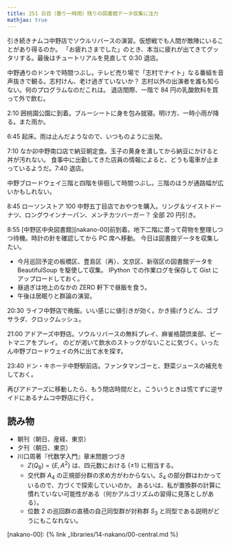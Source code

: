 ```yaml
---
title: 251 日目（曇り一時雨）残りの図書館データ収集に注力
mathjax: true
---
```


引き続きナムコ中野店でソウルリバースの演習。仮想戦でも人間が敵陣にいることがあり得るのか。
「お疲れさまでした」のとき、本当に疲れが出てきてグッタリする。最後はチュートリアルを見直して 0:30 退店。

中野通りのドンキで時間つぶし。テレビ売り場で「志村でナイト」なる番組を音声抜きで観る。志村けん、老け過ぎていないか？
志村以外の出演者を誰も知らない。何のプログラムなのだこれは。
退店間際、一階で 84 円の乳酸飲料を買って外で飲む。

2:10 囲桃園公園に到着。ブルーシートに身を包み就寝。明け方、一時小雨が降る。また雨か。

6:45 起床。雨は止んだようなので、いつものように出発。

7:10 なか卯中野南口店で納豆朝定食。玉子の黄身を潰してから納豆にかけると丼が汚れない。
食事中に出勤してきた店員の情報によると、どうも電車が止まっているようだ。7:40 退店。

中野ブロードウェイ三階と四階を徘徊して時間つぶし。三階のほうが通路幅が広いかもしれない。

8:45 ローソンストア 100 中野五丁目店でおやつを購入。リング＆ツイストドーナツ、ロングウインナーパン、メンチカツバーガー？
全部 20 円引き。

8:55 [中野区中央図書館][nakano-00]前到着。地下二階に潜って荷物を整理しつつ待機。時計の針を確認してから PC 席へ移動。
今日は図書館データを収集したい。

* 今月巡回予定の板橋区、豊島区（再）、文京区、新宿区の図書館データを BeautifulSoup を駆使して収集。
  IPython での作業ログを保存して Gist にアップロードしておく。
* 昼過ぎは地上のなかの ZERO 軒下で昼飯を食う。
* 午後は居眠りと群論の演習。

20:30 ライフ中野店で晩飯。いい感じに値引きが効く。かき揚げうどん、ゴブサラダ、クロックムッシュ。

21:00 アドアーズ中野店。ソウルリバースの無料プレイ、麻雀格闘倶楽部、ビートマニアをプレイ。
のどが渇いて飲水のストックがないことに気づく。いったん中野ブロードウェイの外に出て水を探す。

23:40 ドン・キホーテ中野駅前店。ファンタマンゴーと、野菜ジュースの補充をしておく。

再びアドアーズに移動したら、もう閉店時間だと。こういうときは慌てずに逆サイドにあるナムコ中野店に行く。

## 読み物

* 朝刊（朝日、産経、東京）
* 夕刊（朝日、東京）
* 川口周著『代数学入門』章末問題つづき
  * $Z(Q_8) = \lbrace E, A^2\rbrace$ は、四元数における $\lbrace \pm 1\rbrace$ に相当する。
  * 交代群 $A_4$ の正規部分群の求め方がわからない。$S_4$ の部分群はわかっているので、力づくで探索していいのか。
    あるいは、私が置換群の計算に慣れていない可能性がある（何かアルゴリズムの習得に見落としがある）。
  * 位数 2 の巡回群の直積の自己同型群が対称群 $S_3$ と同型である説明がどうにもこなれない。

[nakano-00]: {% link _libraries/14-nakano/00-central.md %}

